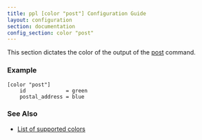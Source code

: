 ```yaml
---
title: ppl [color "post"] Configuration Guide
layout: configuration
section: documentation
config_section: color "post"
---
```


This section dictates the color of the output of the
[post](/documentation/commands/post) command.

### Example

    [color "post"]
        id             = green
        postal_address = blue

### See Also

* [List of supported colors](http://ppladdressbook.blueprint/documentation/configuration/color#list_of_supported_colors)

